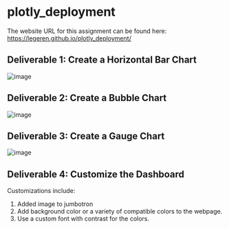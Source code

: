 # plotly_deployment
The website URL for this assignment can be found here: https://legeren.github.io/plotly_deployment/

## Deliverable 1: Create a Horizontal Bar Chart
![image](https://user-images.githubusercontent.com/100737452/170894549-e5fb76a7-b1ea-4152-a4d3-36f8304bfa9a.png)



## Deliverable 2: Create a Bubble Chart
![image](https://user-images.githubusercontent.com/100737452/170894566-58aee94b-67a5-42ab-879d-479dc96872a2.png)



## Deliverable 3: Create a Gauge Chart
![image](https://user-images.githubusercontent.com/100737452/170894581-f9b67047-9521-40f2-9207-1c6146836939.png)



## Deliverable 4: Customize the Dashboard
Customizations include: 
1. Added image to jumbotron
2. Add background color or a variety of compatible colors to the webpage.
3. Use a custom font with contrast for the colors.
